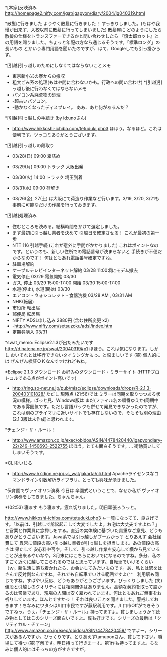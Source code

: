 *[本家]反映済み
http://homepage2.nifty.com/igat/igapyon/diary/2004/ig040319.html

*散髪に行きました
ようやく散髪に行きました！ すっきりしました。(もはや我慢が出来ず、入校以前に散髪に行ってしまいました)
散髪屋に どのようにしたら散髪の仕様をトランスファーできるかと問い合わせしたら 『慎太郎カット』との用語を賜りました。ちょっと年配の方なら通じるそうです。「標準ロング」の長いもの とかいう専門用語を聞いたのですが、はて、Googleしても引っ掛からず。

*[引越]引っ越しのためにしなくてはならないことメモ
* 東京新小岩の寮からの撤収
* 粗大ごみ系の処理(もはや間に合わないかも。行政への問い合わせ)
*[引越]引っ越し後に行わなくてはならないメモ
* パソコン系廃棄物の処理
* -超古いパソコン。
* -動かなくなったディスプレイ。
ああ、あと何があるんだ？

*[引越]引っ越しの手続き (by id:unoさん)
* http://www.hikkoshi-ichiba.com/tetuduki.php3
ほほう。なるほど。これは便利です。ツッコミありがとうございます。

*[引越]引っ越しの段取り
* 03/28(日) 09:00 箱詰め
* 03/29(月) 09:00 トラック 大阪出発
* 03/30(火) 14:00 トラック 埼玉到着
* 03/31(水) 09:00 荷解き

* 03/26(金), 27(土) は大阪にて荷造り作業など行います。3/19, 3/20, 3/21も事前に可能なだけの作業を行っておきます。

*[引越]処理済み
* 住むところを決める。結構時間をかけて選定しました。
* まず最初に引っ越し業者を決めて 引越日を確定させる！ これが最初の第一歩
* NTT 116 引越手続 (これが意外に手間がかかりました) これはポイントなのです。というのも、新しい住所での電話番号が決まらないと 手続きが不便だからなのです！ 何はともあれ電話番号確定ですね。
* 駐車場解約
* ケーブルテレビインターネット解約 03/28 11:00頃にモデム撤去
* 電気停止 03/29 電気開始 03/30
* ガス, 停止 03/29 15:00-17:00 開始 03/30 15:00-17:00
* 水道(停止), 水道(開始) 03/30
* エアコン・ウォシュレット・食器洗機 03/28 AM , 03/31 AM
* NHK(転居)
* 市役所 転出届
* 郵便局 転居届
* NIFTY ADSL申し込み 2880円 (含む住所変更 x2)
* -http://www.nifty.com/setsuzoku/adsl/index.htm
* 定期券購入 03/31

*swat_memo: Eclipse2.1.3が出たみたいです
http://d.hatena.ne.jp/swat/20040319#p1
ほほう。これは気になります。しかし おいそれとは移行できないタイミングかもっ。と悩ましいです (笑) 個人的には ぜんぜん検証ＯＫなんですけれどもね。

*Eclipse 2.1.3 ダウンロード
お好みのダウンロード・ミラーサイト (HTTPプロトコルである点がポイント高いです)
* http://ring.so-net.ne.jp/pub/misc/eclipse/downloads/drops/R-2.1.3-200403101828/
ただし 現時点 (21:56)では ミラーは同期を取りつつある状況の模様。ぱっと見、Windows版は まだ(ファイル名の順番ゆえか)同期中である雰囲気です。ただし言語パックも併せて発見できなかったのですが、これは別のプライマリに近いサイトでも存在しないので、そもそも別の理由(2.1.3版は未作成)と思われます。

*チェンジ・ザ・ルール！
* http://www.amazon.co.jp/exec/obidos/ASIN/4478420440/igapyondiary-22/249-1450693-2522755
ほほう。とても面白そうです。… 衝動買いしてしまいそうです。

*CLIをいじる
* http://www.h7.dion.ne.jp/~s_wat/jakarta/cli.html
Apacheライセンスなコマンドライン引数解析ライブラリ。とっても興味が湧きました。

*保育園でヴァイオリン演奏
今日は 卒園式ということで、なぜか私が ヴァイオリン演奏をしてきました。ちゃんちゃん。

*(02:53) 寝ます
もう寝ます。疲れ切りました。明日頑張ろうっと。


http://www.hikkoshi-ichiba.com/tetuduki.php3 ←一覧になってて、良さげです。「以前は、引越しで訴訟起こして大変でしたよ。お宅は大丈夫ですよね？」と営業と作業員に念押しをする。直近の実体験に基づいた貴重なご意見、どうもありがとうございます。Java系では引っ越しがブームかっ？ とりあえず 会社経費にて 異常に値段の高い引っ越し業者が引っ越しを担当します。あの値段の高さは 果たして 安心料や否や。そして、引っ越し作業を安心して横から見ていることが出来るやいなや。3月末にはこちらにおいでになるのですね。多分、私のすごく近くに越してこられるのではと思っています。自転車でいけるくらい（ｗ。新生活に落ち着かれたら、お会いしてみたいものです。あ、私とは駅をはさんで反対側なんですね。それでも自転車でいける範囲ですよ(^^　利用駅も同じですね。すばやい反応、どうもありがとうございます。びっくりしました (笑)値段と引越しのクオリティには相関関係はありません。高額な契約を取って設かるのは営業であり、現場の人間は安く雇われています。何はともあれご無事をお祈りしています。ほんとですかっ！ それは良いことを聞きました。警戒しておきます！ちなみにワタシは川口市民ですが蕨駅利用です。川口市Offができそうですねっ。うぇ。「チェンジ・ザ・ルール」持ってますよ。貸しましょうか？読み物としてはこのシリーズ面白いですよ。僕も好きです。シリーズの最新は「クリティカル・チェーン」http://www.amazon.co.jp/exec/obidos/ASIN/4478420459/ ですよー。シリーズがあるんですか。びっくりです。とりあえずtamuponさん、貸して下さい。職場にて待つ (笑)了解です。明日持って行きまーす。第1作も持ってますよ。ちなみに個人的にはそっちの方がすきですが。
